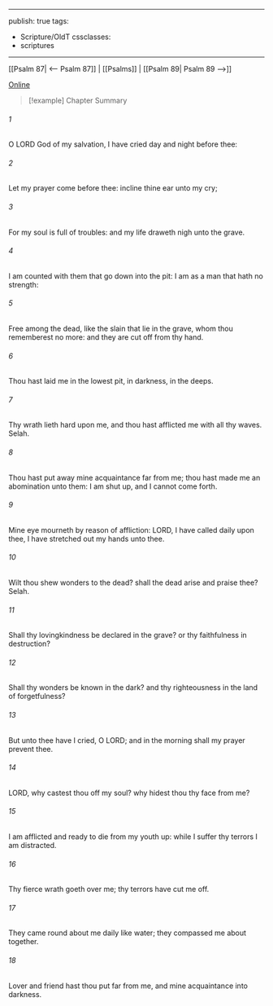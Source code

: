 

---
publish: true
tags:
  - Scripture/OldT
cssclasses:
  - scriptures
---
[[Psalm 87| <-- Psalm 87]] | [[Psalms]] | [[Psalm 89| Psalm 89 -->]]

[Online](https://churchofjesuschrist.org/study/scriptures/ot/ps/88?lang=eng)

>[!example] Chapter Summary
>
###### 1
O LORD God of my salvation, I have cried day and night before thee:
###### 2
Let my prayer come before thee: incline thine ear unto my cry;
###### 3
For my soul is full of troubles: and my life draweth nigh unto the grave.
###### 4
I am counted with them that go down into the pit: I am as a man that hath no strength:
###### 5
Free among the dead, like the slain that lie in the grave, whom thou rememberest no more: and they are cut off from thy hand.
###### 6
Thou hast laid me in the lowest pit, in darkness, in the deeps.
###### 7
Thy wrath lieth hard upon me, and thou hast afflicted me with all thy waves.  Selah.
###### 8
Thou hast put away mine acquaintance far from me; thou hast made me an abomination unto them: I am shut up, and I cannot come forth.
###### 9
Mine eye mourneth by reason of affliction: LORD, I have called daily upon thee, I have stretched out my hands unto thee.
###### 10
Wilt thou shew wonders to the dead?  shall the dead arise and praise thee?  Selah.
###### 11
Shall thy lovingkindness be declared in the grave?  or thy faithfulness in destruction?
###### 12
Shall thy wonders be known in the dark?  and thy righteousness in the land of forgetfulness?
###### 13
But unto thee have I cried, O LORD; and in the morning shall my prayer prevent thee.
###### 14
LORD, why castest thou off my soul?  why hidest thou thy face from me?
###### 15
I am afflicted and ready to die from my youth up: while I suffer thy terrors I am distracted.
###### 16
Thy fierce wrath goeth over me; thy terrors have cut me off.
###### 17
They came round about me daily like water; they compassed me about together.
###### 18
Lover and friend hast thou put far from me, and mine acquaintance into darkness.



